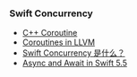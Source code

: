 ### Swift Concurrency

- [C++ Coroutine](https://www.jianshu.com/p/03b1a41fdf8d/)
- [Coroutines in LLVM](https://llvm.org/docs/Coroutines.html)
- [Swift Concurrency 是什么？](https://github.com/KwaiAppTeam/SwiftPamphletApp/issues/63)
- [Async and Await in Swift 5.5](https://mp.weixin.qq.com/s/DopuYyy479eSjgns3iaWaw)
